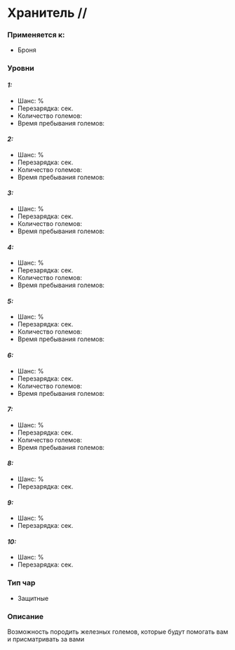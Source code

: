 # Хранитель //

### Применяется к:

* Броня

### Уровни

#### _1:_&#x20;

* Шанс: %
* Перезарядка:  сек.
* Количество големов:
* Время пребывания големов:

#### _2:_

* Шанс: %
* Перезарядка:  сек.&#x20;
* Количество големов:
* Время пребывания големов:

#### _3:_&#x20;

* Шанс: %
* Перезарядка:  сек.
* Количество големов:
* Время пребывания големов:

#### _4:_

* Шанс: %
* Перезарядка:  сек.
* Количество големов:
* Время пребывания големов:

#### _5:_

* Шанс: %
* Перезарядка:  сек.
* Количество големов:
* Время пребывания големов:

#### _6:_&#x20;

* Шанс: %
* Перезарядка:  сек.&#x20;
* Количество големов:
* Время пребывания големов:

#### _7:_

* Шанс: %
* Перезарядка:  сек.
* Количество големов:
* Время пребывания големов:

#### _8:_&#x20;

* Шанс: %
* Перезарядка:  сек.&#x20;

#### _9:_

* Шанс: %
* Перезарядка:  сек.

#### _10:_&#x20;

* Шанс: %
* Перезарядка:  сек.&#x20;



&#x20;

### Тип чар

* Защитные

### Описание

Возможность породить железных големов, которые будут помогать вам и присматривать за вами&#x20;
